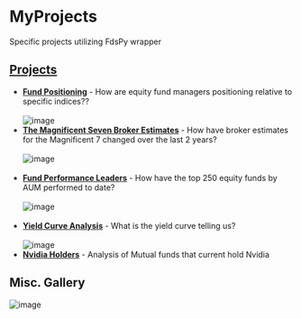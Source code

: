 # MyProjects
Specific projects utilizing FdsPy wrapper

## [Projects](https://github.com/nurciuoli/MyProjects/tree/main/projects)
- [__Fund Positioning__](https://github.com/nurciuoli/MyFdsProjects/tree/main/projects/Funds/Performance%20Leaders) - How are equity fund managers positioning relative to specific indices?? <br>
  <br>
![image](https://github.com/nurciuoli/FdsPy/assets/57609455/62541bf7-0494-4d49-8d1c-0a652f109d37) <br>
- [__The Magnificent Seven Broker Estimates__](https://github.com/nurciuoli/MyFdsProjects/tree/main/projects/Company/Magnificent%207%20-%20Broker%20Estimates) - How have broker estimates for the Magnificent 7 changed over the last 2 years? <br>
  <br>
![image](https://github.com/nurciuoli/FdsPy/assets/57609455/bd4bc743-d0d3-448b-acf5-f499065a630e) <br>
  <br>
- [__Fund Performance Leaders__](https://github.com/nurciuoli/MyFdsProjects/tree/main/projects/Funds/Performance%20Leaders) - How have the top 250 equity funds by AUM performed to date?<br>
  <br>
![image](https://github.com/nurciuoli/MyFdsProjects/assets/57609455/2fbc7f84-db56-47db-b064-1012e275d5ad)<br>
  <br>
- [__Yield Curve Analysis__](https://github.com/nurciuoli/MyFdsProjects/tree/main/projects/Macro/Yield%20Curves) - What is the yield curve telling us? <br>
  <br>
![image](https://github.com/nurciuoli/MyFdsProjects/assets/57609455/6bc3f9c8-a8e6-4bb6-a373-f92b9c4a4ec6) <br>
- [__Nvidia Holders__](https://github.com/nurciuoli/FdsPy/tree/main/projects/Company/Nvidia%20Holder%20Analysis) - Analysis of Mutual funds that current hold Nvidia

## Misc. Gallery
![image](https://github.com/nurciuoli/MyFdsProjects/assets/57609455/92a0635b-0df0-4e91-8211-efe0a3065309)




